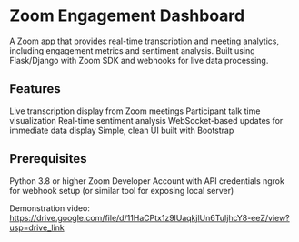 # Zoom Engagement Dashboard
A Zoom app that provides real-time transcription and meeting analytics, including engagement metrics and sentiment analysis. Built using Flask/Django with Zoom SDK and webhooks for live data processing.

## Features
Live transcription display from Zoom meetings
Participant talk time visualization
Real-time sentiment analysis
WebSocket-based updates for immediate data display
Simple, clean UI built with Bootstrap

## Prerequisites
Python 3.8 or higher
Zoom Developer Account with API credentials
ngrok for webhook setup (or similar tool for exposing local server)

Demonstration video:
https://drive.google.com/file/d/11HaCPtx1z9lUaqkjlUn6TuIjhcY8-eeZ/view?usp=drive_link
